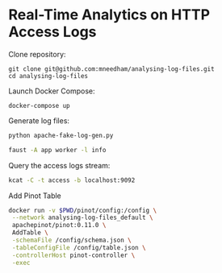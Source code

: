 # Real-Time Analytics on HTTP Access Logs

Clone repository:

```
git clone git@github.com:mneedham/analysing-log-files.git
cd analysing-log-files
```

Launch Docker Compose:

```
docker-compose up
```

Generate log files:

```bash
python apache-fake-log-gen.py
```

```bash
faust -A app worker -l info
```

Query the access logs stream:

```bash
kcat -C -t access -b localhost:9092
```

Add Pinot Table

```bash
docker run -v $PWD/pinot/config:/config \
 --network analysing-log-files_default \
 apachepinot/pinot:0.11.0 \
 AddTable \
 -schemaFile /config/schema.json \
 -tableConfigFile /config/table.json \
 -controllerHost pinot-controller \
 -exec
 ```

